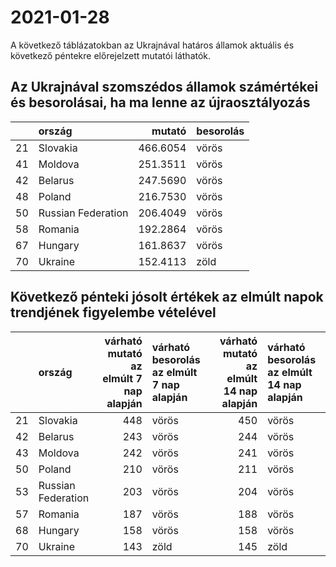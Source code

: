 # 2021-01-28
A következő táblázatokban az Ukrajnával határos államok aktuális és következő péntekre előrejelzett mutatói láthatók.
## Az Ukrajnával szomszédos államok számértékei és besorolásai, ha ma lenne az újraosztályozás

|   |ország             |   mutató|besorolás |
|:--|:------------------|--------:|:---------|
|21 |Slovakia           | 466.6054|vörös     |
|41 |Moldova            | 251.3511|vörös     |
|42 |Belarus            | 247.5690|vörös     |
|48 |Poland             | 216.7530|vörös     |
|50 |Russian Federation | 206.4049|vörös     |
|58 |Romania            | 192.2864|vörös     |
|67 |Hungary            | 161.8637|vörös     |
|70 |Ukraine            | 152.4113|zöld      |
## Következő pénteki jósolt értékek az elmúlt napok trendjének figyelembe vételével
|   |ország             | várható mutató az elmúlt 7 nap alapján|várható besorolás az elmúlt 7 nap alapján | várható mutató az elmúlt 14 nap alapján|várható besorolás az elmúlt 14 nap alapján |
|:--|:------------------|--------------------------------------:|:-----------------------------------------|---------------------------------------:|:------------------------------------------|
|21 |Slovakia           |                                    448|vörös                                     |                                     450|vörös                                      |
|42 |Belarus            |                                    243|vörös                                     |                                     244|vörös                                      |
|43 |Moldova            |                                    242|vörös                                     |                                     241|vörös                                      |
|50 |Poland             |                                    210|vörös                                     |                                     211|vörös                                      |
|53 |Russian Federation |                                    203|vörös                                     |                                     204|vörös                                      |
|57 |Romania            |                                    187|vörös                                     |                                     188|vörös                                      |
|68 |Hungary            |                                    158|vörös                                     |                                     158|vörös                                      |
|70 |Ukraine            |                                    143|zöld                                      |                                     145|zöld                                       |
